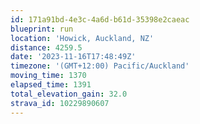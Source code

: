 ```yaml
---
id: 171a91bd-4e3c-4a6d-b61d-35398e2caeac
blueprint: run
location: 'Howick, Auckland, NZ'
distance: 4259.5
date: '2023-11-16T17:48:49Z'
timezone: '(GMT+12:00) Pacific/Auckland'
moving_time: 1370
elapsed_time: 1391
total_elevation_gain: 32.0
strava_id: 10229890607
---
```

